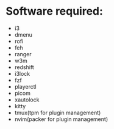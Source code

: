 # Software required:
 - i3
 - dmenu
 - rofi
 - feh
 - ranger
 - w3m
 - redshift
 - i3lock
 - fzf
 - playerctl
 - picom
 - xautolock
 - kitty
 - tmux(tpm for plugin management)
 - nvim(packer for plugin management)


